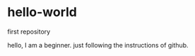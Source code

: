 # hello-world
first repository

hello, 
I am a beginner. just following the instructions of github.
